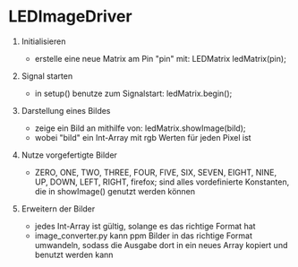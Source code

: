 # LEDImageDriver

1. Initialisieren
   - erstelle eine neue Matrix am Pin "pin" mit:
     LEDMatrix ledMatrix(pin);

2. Signal starten
   - in setup() benutze zum Signalstart:
     ledMatrix.begin();

3. Darstellung eines Bildes
   -  zeige ein Bild an mithilfe von:
      ledMatrix.showImage(bild);
   -  wobei "bild" ein Int-Array mit rgb Werten für jeden Pixel ist

4. Nutze vorgefertigte Bilder
   - ZERO, ONE, TWO, THREE, FOUR, FIVE, SIX, SEVEN, EIGHT, NINE, UP, DOWN, LEFT, RIGHT, firefox;
     sind alles vordefinierte Konstanten, die in showImage() genutzt werden können

5. Erweitern der Bilder
   - jedes Int-Array ist gültig, solange es das richtige Format hat
   - image_converter.py kann ppm Bilder in das richtige Format umwandeln, sodass die Ausgabe dort in ein neues Array kopiert und benutzt werden kann
